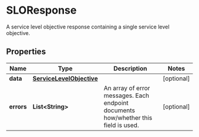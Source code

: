 

# SLOResponse

A service level objective response containing a single service level objective.

## Properties

Name | Type | Description | Notes
------------ | ------------- | ------------- | -------------
**data** | [**ServiceLevelObjective**](ServiceLevelObjective.md) |  |  [optional]
**errors** | **List&lt;String&gt;** | An array of error messages. Each endpoint documents how/whether this field is used. |  [optional]



